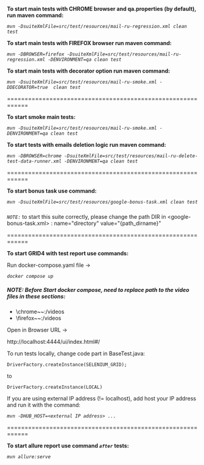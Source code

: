 **To start main tests with CHROME browser and qa.properties (by default), run maven command:**

_`mvn -DsuiteXmlFile=src/test/resources/mail-ru-regression.xml clean test`_

**To start main tests with FIREFOX browser run maven command:**

_`mvn -DBROWSER=firefox -DsuiteXmlFile=src/test/resources/mail-ru-regression.xml -DENVIRONMENT=qa clean test`_

**To start main tests with decorator option run maven command:**

_`mvn -DsuiteXmlFile=src/test/resources/mail-ru-smoke.xml -DDECORATOR=true  clean test`_

============================================================

**To start smoke main tests:**

_`mvn -DsuiteXmlFile=src/test/resources/mail-ru-smoke.xml -DENVIRONMENT=qa clean test`_

**To start tests with emails deletion logic run maven command:**

_`mvn -DBROWSER=chrome -DsuiteXmlFile=src/test/resources/mail-ru-delete-test-data-runner.xml -DENVIRONMENT=qa clean test`_

============================================================

**To start bonus task use command:**

_`mvn -DsuiteXmlFile=src/test/resources/google-bonus-task.xml clean test`_

#####

_`NOTE:`_ to start this suite correctly, please change the path DIR in <google-bonus-task.xml> : name="directory"
value="{path_dirname}"

============================================================

**To start GRID4 with test report use commands:**

Run docker-compose.yaml file ->

_`docker compose up`_

##### **NOTE:** Before Start docker compose, need to replace path to the video files in these sections:

- \chrome~~:/videos
- \firefox~~:/videos

Open in Browser URL ->

http://localhost:4444/ui/index.html#/

To run tests locally, change code part in BaseTest.java:

`DriverFactory.createInstance(SELENIUM_GRID);`

to

`DriverFactory.createInstance(LOCAL)`

If you are using external IP address (!= localhost), add host your IP address and run it with the command:

_`mvn -DHUB_HOST=<external IP address> ...`_

============================================================

**To start allure report use command _`after`_ tests:**

_`mvn allure:serve`_


